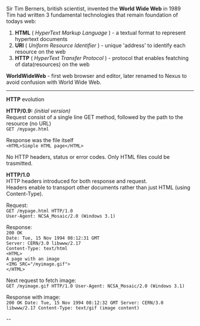 Sir Tim Berners, british scientist, invented the **World Wide Web** in 1989  
Tim had written 3 fundamental technologies that remain foundation of todays web:  
1) **HTML** ( *HyperText Markup Language* ) - a textual format to represent hypertext documents
2) **URI** ( *Uniform Resource Identifier* ) - unique 'address' to identify each resource on the web
3) **HTTP** ( *HyperText Transfer Protocol* ) - protocol that enables featching of data(resources) on the web

**WorldWideWeb** - first web browser and editor, later renamed to Nexus to avoid confusion with World Wide Web.

---
**HTTP** evolution

**HTTP/0.9:**  *(initial version)*  
Request consist of a single line GET method, followed by the path to the resource (no URL)  
`GET /mypage.html`  

Response was the file itself  
`<HTML>Simple HTML page</HTML>`  

No HTTP headers, status or error codes. Only HTML files could be trasmitted.

**HTTP/1.0**  
HTTP headers introduced for both response and request.  
Headers enable to transport other documents rather than just HTML (using Content-Type).

Request:  
`GET /mypage.html HTTP/1.0`  
`User-Agent: NCSA_Mosaic/2.0 (Windows 3.1)`

Response:    
`200 OK`  
`Date: Tue, 15 Nov 1994 08:12:31 GMT`  
`Server: CERN/3.0 libwww/2.17`  
`Content-Type: text/html`  
`<HTML>`  
`A page with an image`  
  `<IMG SRC="/myimage.gif">`  
`</HTML>`  

Next request to fetch image:  
`GET /myimage.gif HTTP/1.0
User-Agent: NCSA_Mosaic/2.0 (Windows 3.1)`

Response with image:  
`200 OK
Date: Tue, 15 Nov 1994 08:12:32 GMT
Server: CERN/3.0 libwww/2.17
Content-Type: text/gif
(image content)`





--


